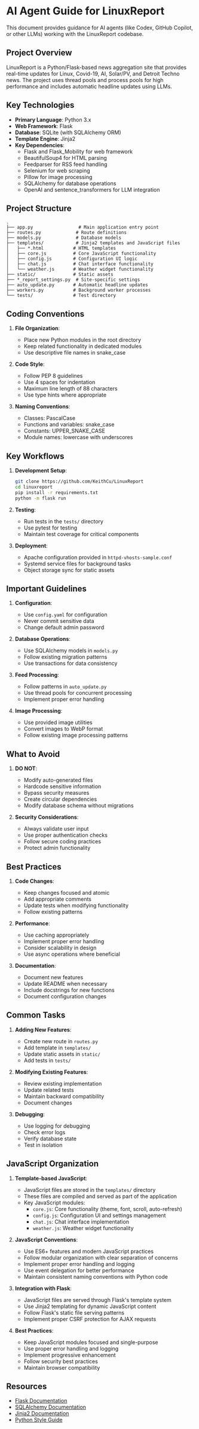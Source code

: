 # AI Agent Guide for LinuxReport

This document provides guidance for AI agents (like Codex, GitHub Copilot, or other LLMs) working with the LinuxReport codebase.

## Project Overview

LinuxReport is a Python/Flask-based news aggregation site that provides real-time updates for Linux, Covid-19, AI, Solar/PV, and Detroit Techno news. The project uses thread pools and process pools for high performance and includes automatic headline updates using LLMs.

## Key Technologies

- **Primary Language**: Python 3.x
- **Web Framework**: Flask
- **Database**: SQLite (with SQLAlchemy ORM)
- **Template Engine**: Jinja2
- **Key Dependencies**:
  - Flask and Flask_Mobility for web framework
  - BeautifulSoup4 for HTML parsing
  - Feedparser for RSS feed handling
  - Selenium for web scraping
  - Pillow for image processing
  - SQLAlchemy for database operations
  - OpenAI and sentence_transformers for LLM integration

## Project Structure

```
.
├── app.py                 # Main application entry point
├── routes.py             # Route definitions
├── models.py             # Database models
├── templates/            # Jinja2 templates and JavaScript files
│   ├── *.html           # HTML templates
│   ├── core.js          # Core JavaScript functionality
│   ├── config.js        # Configuration UI logic
│   ├── chat.js          # Chat interface functionality
│   └── weather.js       # Weather widget functionality
├── static/              # Static assets
├── *_report_settings.py  # Site-specific settings
├── auto_update.py       # Automatic headline updates
├── workers.py           # Background worker processes
└── tests/               # Test directory
```

## Coding Conventions

1. **File Organization**:
   - Place new Python modules in the root directory
   - Keep related functionality in dedicated modules
   - Use descriptive file names in snake_case

2. **Code Style**:
   - Follow PEP 8 guidelines
   - Use 4 spaces for indentation
   - Maximum line length of 88 characters
   - Use type hints where appropriate

3. **Naming Conventions**:
   - Classes: PascalCase
   - Functions and variables: snake_case
   - Constants: UPPER_SNAKE_CASE
   - Module names: lowercase with underscores

## Key Workflows

1. **Development Setup**:
   ```bash
   git clone https://github.com/KeithCu/LinuxReport
   cd linuxreport
   pip install -r requirements.txt
   python -m flask run
   ```

2. **Testing**:
   - Run tests in the `tests/` directory
   - Use pytest for testing
   - Maintain test coverage for critical components

3. **Deployment**:
   - Apache configuration provided in `httpd-vhosts-sample.conf`
   - Systemd service files for background tasks
   - Object storage sync for static assets

## Important Guidelines

1. **Configuration**:
   - Use `config.yaml` for configuration
   - Never commit sensitive data
   - Change default admin password

2. **Database Operations**:
   - Use SQLAlchemy models in `models.py`
   - Follow existing migration patterns
   - Use transactions for data consistency

3. **Feed Processing**:
   - Follow patterns in `auto_update.py`
   - Use thread pools for concurrent processing
   - Implement proper error handling

4. **Image Processing**:
   - Use provided image utilities
   - Convert images to WebP format
   - Follow existing image processing patterns

## What to Avoid

1. **DO NOT**:
   - Modify auto-generated files
   - Hardcode sensitive information
   - Bypass security measures
   - Create circular dependencies
   - Modify database schema without migrations

2. **Security Considerations**:
   - Always validate user input
   - Use proper authentication checks
   - Follow secure coding practices
   - Protect admin functionality

## Best Practices

1. **Code Changes**:
   - Keep changes focused and atomic
   - Add appropriate comments
   - Update tests when modifying functionality
   - Follow existing patterns

2. **Performance**:
   - Use caching appropriately
   - Implement proper error handling
   - Consider scalability in design
   - Use async operations where beneficial

3. **Documentation**:
   - Document new features
   - Update README when necessary
   - Include docstrings for new functions
   - Document configuration changes

## Common Tasks

1. **Adding New Features**:
   - Create new route in `routes.py`
   - Add template in `templates/`
   - Update static assets in `static/`
   - Add tests in `tests/`

2. **Modifying Existing Features**:
   - Review existing implementation
   - Update related tests
   - Maintain backward compatibility
   - Document changes

3. **Debugging**:
   - Use logging for debugging
   - Check error logs
   - Verify database state
   - Test in isolation

## JavaScript Organization

1. **Template-based JavaScript**:
   - JavaScript files are stored in the `templates/` directory
   - These files are compiled and served as part of the application
   - Key JavaScript modules:
     - `core.js`: Core functionality (theme, font, scroll, auto-refresh)
     - `config.js`: Configuration UI and settings management
     - `chat.js`: Chat interface implementation
     - `weather.js`: Weather widget functionality

2. **JavaScript Conventions**:
   - Use ES6+ features and modern JavaScript practices
   - Follow modular organization with clear separation of concerns
   - Implement proper error handling and logging
   - Use event delegation for better performance
   - Maintain consistent naming conventions with Python code

3. **Integration with Flask**:
   - JavaScript files are served through Flask's template system
   - Use Jinja2 templating for dynamic JavaScript content
   - Follow Flask's static file serving patterns
   - Implement proper CSRF protection for AJAX requests

4. **Best Practices**:
   - Keep JavaScript modules focused and single-purpose
   - Use proper error handling and logging
   - Implement progressive enhancement
   - Follow security best practices
   - Maintain browser compatibility

## Resources

- [Flask Documentation](https://flask.palletsprojects.com/)
- [SQLAlchemy Documentation](https://docs.sqlalchemy.org/)
- [Jinja2 Documentation](https://jinja.palletsprojects.com/)
- [Python Style Guide](https://www.python.org/dev/peps/pep-0008/) 